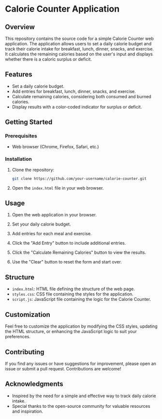 # Calorie Counter Application

## Overview

This repository contains the source code for a simple Calorie Counter web application. The application allows users to set a daily calorie budget and track their calorie intake for breakfast, lunch, dinner, snacks, and exercise. It calculates the remaining calories based on the user's input and displays whether there is a caloric surplus or deficit.

## Features

- Set a daily calorie budget.
- Add entries for breakfast, lunch, dinner, snacks, and exercise.
- Calculate remaining calories, considering both consumed and burned calories.
- Display results with a color-coded indicator for surplus or deficit.

## Getting Started

### Prerequisites

- Web browser (Chrome, Firefox, Safari, etc.)

### Installation

1. Clone the repository:

   ```bash
   git clone https://github.com/your-username/calorie-counter.git
   ```

2. Open the `index.html` file in your web browser.

## Usage

1. Open the web application in your browser.

2. Set your daily calorie budget.

3. Add entries for each meal and exercise.

4. Click the "Add Entry" button to include additional entries.

5. Click the "Calculate Remaining Calories" button to view the results.

6. Use the "Clear" button to reset the form and start over.

## Structure

- `index.html`: HTML file defining the structure of the web page.
- `styles.css`: CSS file containing the styles for the application.
- `script.js`: JavaScript file containing the logic for the Calorie Counter.

## Customization

Feel free to customize the application by modifying the CSS styles, updating the HTML structure, or enhancing the JavaScript logic to suit your preferences.

## Contributing

If you find any issues or have suggestions for improvement, please open an issue or submit a pull request. Contributions are welcome!

## Acknowledgments

- Inspired by the need for a simple and effective way to track daily calorie intake.
- Special thanks to the open-source community for valuable resources and inspiration.
